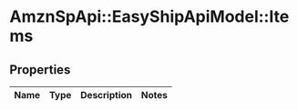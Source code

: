 # AmznSpApi::EasyShipApiModel::Items

## Properties
Name | Type | Description | Notes
------------ | ------------- | ------------- | -------------

